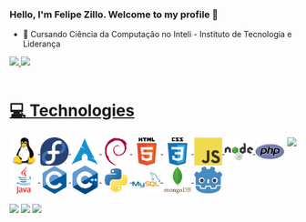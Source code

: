 ### Hello, I'm Felipe Zillo. Welcome to my profile 👋


- 🏫 Cursando Ciência da Computação no Inteli - Instituto de Tecnologia e Liderança

<div>
  <a href="https://github.com/FeZillo">
  <img height="150cm" src="https://github-readme-stats.vercel.app/api?username=FeZillo&show_icons=true&include_all_commits=true&count_private=true&theme=jolly"/>
  <img height="150cm" src="https://github-readme-stats.vercel.app/api/top-langs/?username=FeZillo&layout=compact&langs_count=6&theme=jolly"/>
</div>
<br>

<div>
  <h1>💻 Technologies</h1>
  <img align="right" src="https://images-ext-1.discordapp.net/external/TF4OJw4g5Tg4sewJJlA8hM55BABBURvJ8T1qPiTmRUE/https/media1.tenor.com/m/bdXrzy-_-LMAAAAd/sage-dance-funny-dance.gif?width=200&height=200">
  <div align="left">
  <img align="center" alt="felipe-linux" height="50" width="50" src="https://raw.githubusercontent.com/devicons/devicon/master/icons/linux/linux-original.svg">
  <img align="center" alt="felipe-fedora" height="50" width="50" src="https://github.com/devicons/devicon/blob/master/icons/fedora/fedora-original.svg">
  <img align="center" alt="felipe-arch" height="50" width="50" src="https://raw.githubusercontent.com/devicons/devicon/master/icons/archlinux/archlinux-original.svg">
  <img align="center" alt="felipe-debian" height="50" width="50" src="https://github.com/devicons/devicon/blob/master/icons/debian/debian-original.svg">
  <img align="center" alt="felipe-html" height="50" width="50" src="https://raw.githubusercontent.com/devicons/devicon/master/icons/html5/html5-original-wordmark.svg">
  <img align="center" alt="felipe-css" height="50" width="50" src="https://raw.githubusercontent.com/devicons/devicon/master/icons/css3/css3-original-wordmark.svg">
  <img align="center" alt="felipe-js" height="50" width="50" src="https://raw.githubusercontent.com/devicons/devicon/master/icons/javascript/javascript-original.svg">
  <img align="center" alt="felipe-node" height="50" width="50" src="https://raw.githubusercontent.com/devicons/devicon/master/icons/nodejs/nodejs-original-wordmark.svg">
  <img align="center" alt="felipe-php" height="50" width="50" src="https://raw.githubusercontent.com/devicons/devicon/master/icons/php/php-original.svg">
  <img align="center" alt="felipe-java" height="50" width="50" src="https://raw.githubusercontent.com/devicons/devicon/master/icons/java/java-original-wordmark.svg">
  <img align="center" alt="felipe-c" height="50" width="50" src="https://raw.githubusercontent.com/devicons/devicon/master/icons/c/c-original.svg">
  <img align="center" alt="felipe-cpp" height="50" width="50" src="https://raw.githubusercontent.com/devicons/devicon/master/icons/cplusplus/cplusplus-original.svg">
  <img align="center" alt="felipe-python" height="50" width="50" src="https://raw.githubusercontent.com/devicons/devicon/master/icons/python/python-original.svg">
  <img align="center" alt="felipe-mysql" height="50" width="50" src="https://raw.githubusercontent.com/devicons/devicon/master/icons/mysql/mysql-original-wordmark.svg">
  <img align="center" alt="felipe-mongodb" height="50" width="50" src="https://raw.githubusercontent.com/devicons/devicon/master/icons/mongodb/mongodb-original-wordmark.svg">
  <img align="center" alt="felipe-godot" height="50" width="50" src="https://raw.githubusercontent.com/devicons/devicon/master/icons/godot/godot-original.svg">
  
</div>
<br>
<div> 
  <a href="https://instagram.com/zillinho72" target="_blank"><img src="https://img.shields.io/badge/-Instagram-%23E4405F?style=for-the-badge&logo=instagram&logoColor=white" target="_blank"></a>
  <a href = "mailto:fzillo42@gmail.com"><img src="https://img.shields.io/badge/-Gmail-%23333?style=for-the-badge&logo=gmail&logoColor=white" target="_blank"></a>
  <a href="https://www.linkedin.com/in/felipe-zillo-72b367247/" target="_blank"><img src="https://img.shields.io/badge/-LinkedIn-%230077B5?style=for-the-badge&logo=linkedin&logoColor=white" target="_blank"></a> 
  
</div>
